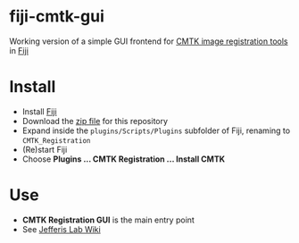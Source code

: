 fiji-cmtk-gui
=============

Working version of a simple GUI frontend for [CMTK image registration tools](http://www.nitrc.org/projects/cmtk/) in [Fiji](http://fiji.sc/)

Install
=======

  * Install [Fiji](http://fiji.sc/)
  * Download the [zip file](https://github.com/jefferis/fiji-cmtk-gui/zipball/master) for this repository
  * Expand inside the `plugins/Scripts/Plugins` subfolder of Fiji, renaming to `CMTK_Registration`
  * (Re)start Fiji
  * Choose **Plugins ... CMTK Registration ... Install CMTK**

Use
===
  * **CMTK Registration GUI** is the main entry point
  * See [Jefferis Lab Wiki](http://flybrain.mrc-lmb.cam.ac.uk/dokuwiki/doku.php?id=warping_manual:registration_gui)
